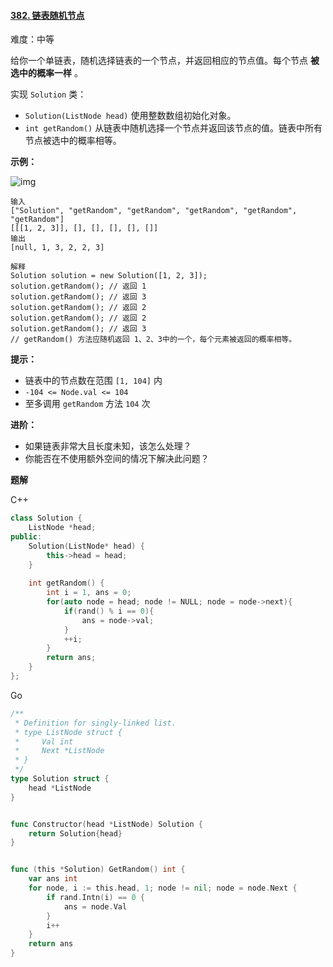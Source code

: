 #### [382. 链表随机节点](https://leetcode-cn.com/problems/linked-list-random-node/)

难度：中等

给你一个单链表，随机选择链表的一个节点，并返回相应的节点值。每个节点 **被选中的概率一样** 。

实现 `Solution` 类：

- `Solution(ListNode head)` 使用整数数组初始化对象。
- `int getRandom()` 从链表中随机选择一个节点并返回该节点的值。链表中所有节点被选中的概率相等。

 

**示例：**

![img](https://assets.leetcode.com/uploads/2021/03/16/getrand-linked-list.jpg)

```
输入
["Solution", "getRandom", "getRandom", "getRandom", "getRandom", "getRandom"]
[[[1, 2, 3]], [], [], [], [], []]
输出
[null, 1, 3, 2, 2, 3]

解释
Solution solution = new Solution([1, 2, 3]);
solution.getRandom(); // 返回 1
solution.getRandom(); // 返回 3
solution.getRandom(); // 返回 2
solution.getRandom(); // 返回 2
solution.getRandom(); // 返回 3
// getRandom() 方法应随机返回 1、2、3中的一个，每个元素被返回的概率相等。
```

 

**提示：**

- 链表中的节点数在范围 `[1, 104]` 内
- `-104 <= Node.val <= 104`
- 至多调用 `getRandom` 方法 `104` 次

 

**进阶：**

- 如果链表非常大且长度未知，该怎么处理？
- 你能否在不使用额外空间的情况下解决此问题？



**题解**

C++

```c++
class Solution {
    ListNode *head;
public:
    Solution(ListNode* head) {
        this->head = head;
    }
    
    int getRandom() {
        int i = 1, ans = 0;
        for(auto node = head; node != NULL; node = node->next){
            if(rand() % i == 0){
                ans = node->val;
            }
            ++i;
        }
        return ans;
    }
};
```

Go

```go
/**
 * Definition for singly-linked list.
 * type ListNode struct {
 *     Val int
 *     Next *ListNode
 * }
 */
type Solution struct {
    head *ListNode
}


func Constructor(head *ListNode) Solution {
    return Solution{head}
}


func (this *Solution) GetRandom() int {
    var ans int
    for node, i := this.head, 1; node != nil; node = node.Next {
        if rand.Intn(i) == 0 {
            ans = node.Val
        }
        i++
    }
    return ans
}
```

